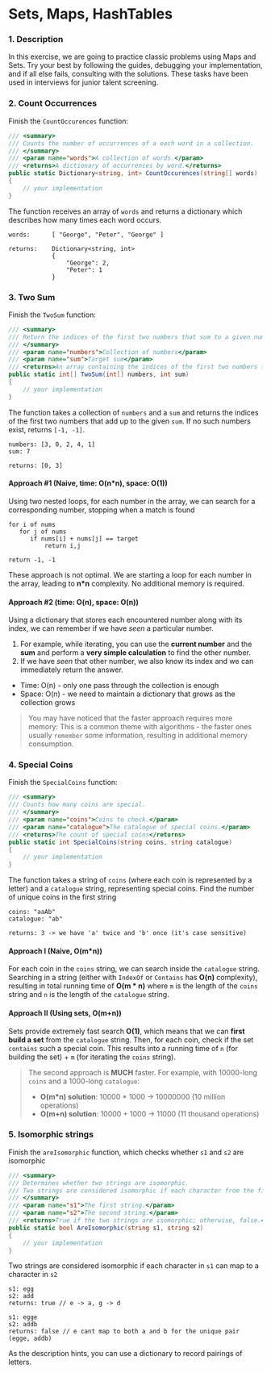 # Sets, Maps, HashTables

### 1. Description 

In this exercise, we are going to practice classic problems using Maps and Sets. Try your best by following the guides, debugging your implementation, and if all else fails, consulting with the solutions. These tasks have been used in interviews for junior talent screening.

### 2. Count Occurrences

Finish the `CountOccurences` function:
```cs
/// <summary>
/// Counts the number of occurrences of a each word in a collection.
/// </summary>
/// <param name="words">A collection of words.</param>
/// <returns>A dictionary of occurrences by word.</returns>
public static Dictionary<string, int> CountOccurences(string[] words)
{
    // your implementation
}
```

The function receives an array of `words` and returns a dictionary which describes how many times each word occurs.

```
words:      [ "George", "Peter", "George" ]

returns:    Dictionary<string, int> 
            {
                "George": 2,
                "Peter": 1
            }
```

### 3. Two Sum 
Finish the `TwoSum` function:

```cs
/// <summary>
/// Return the indices of the first two numbers that sum to a given number.
/// </summary>
/// <param name="numbers">Collection of numbers</param>
/// <param name="sum">Target sum</param>
/// <returns>An array containing the indices of the first two numbers that produce the target sum.</returns>
public static int[] TwoSum(int[] numbers, int sum)
{
    // your implementation
}
```

The function takes a collection of `numbers` and a `sum` and returns the indices of the first two numbers that add up to the given `sum`. If no such numbers exist, returns `[-1, -1]`.
```
numbers: [3, 0, 2, 4, 1]
sum: 7

returns: [0, 3]
```
#### Approach #1 (Naive, time: O(n*n), space: O(1))
Using two nested loops, for each number in the array, we can search for a corresponding number, stopping when a match is found
```pseudo
for i of nums
   for j of nums
      if nums[i] + nums[j] == target
          return i,j

return -1, -1
```
These approach is not optimal. We are starting a loop for each number in the array, leading to **n*n** complexity.
No additional memory is required.

#### Approach #2 (time: O(n), space: O(n))
Using a dictionary that stores each encountered number along with its index, we can remember if we have *seen* a particular number.
1. For example, while iterating, you can use the **current number** and the **sum** and perform a **very simple calculation** to find the other number.
2. If we have *seen* that other number, we also know its index and we can immediately return the answer.

- Time: O(n) - only one pass through the collection is enough
- Space: O(n) - we need to maintain a dictionary that grows as the collection grows

> You may have noticed that the faster approach requires more memory: This is a common theme with algorithms - the faster ones usually `remember` some information, resulting in additional memory consumption.

### 4. Special Coins
Finish the `SpecialCoins` function:

```cs
/// <summary>
/// Counts how many coins are special.
/// </summary>
/// <param name="coins">Coins to check.</param>
/// <param name="catalogue">The catalogue of special coins.</param>
/// <returns>The count of special coins</returns>
public static int SpecialCoins(string coins, string catalogue)
{
    // your implementation
}
```

The function takes a string of `coins` (where each coin is represented by a letter) and a `catalogue` string, representing special coins. Find the number of unique coins in the first string
```
coins: "aaAb"
catalogue: "ab"

returns: 3 -> we have 'a' twice and 'b' once (it's case sensitive)
```
#### Approach I (Naive, O(m*n))
For each coin in the `coins` string, we can search inside the `catalogue` string. Searching in a string (either with `IndexOf` or `Contains` has **O(n)** complexity), resulting in total running time of **O(m * n)** where `m` is the length of the `coins` string and `n` is the length of the `catalogue` string.

#### Approach II (Using sets, O(m+n))
Sets provide extremely fast search **O(1)**, which means that we can **first build a set** from the `catalogue` string.
Then, for each coin, check if the set `contains` such a special coin.
This results into a running time of `n` (for building the set) + `m` (for iterating the `coins` string).

> The second approach is **MUCH** faster. For example, with 10000-long `coins` and a 1000-long `catalogue`:
> - **O(m*n) solution**: 10000 * 1000 -> 10000000 (10 million operations)
> - **O(m+n) solution**: 10000 + 1000 -> 11000 (11 thousand operations)



### 5. Isomorphic strings
Finish the `areIsomorphic` function, which checks whether `s1` and `s2` are isomorphic
```cs
/// <summary>
/// Determines whether two strings are isomorphic. 
/// Two strings are considered isomorphic if each character from the first string can map to a character in the seconds string.
/// </summary>
/// <param name="s1">The first string.</param>
/// <param name="s2">The second string.</param>
/// <returns>True if the two strings are isomorphic; otherwise, false.</returns>
public static bool AreIsomorphic(string s1, string s2)
{
    // your implementation
}
```

Two strings are considered isomorphic if each character in `s1` can map to a character in `s2` 
```
s1: egg
s2: add
returns: true // e -> a, g -> d

s1: egge
s2: addb
returns: false // e cant map to both a and b for the unique pair (egge, addb)
```

As the description hints, you can use a dictionary to record pairings of letters.
